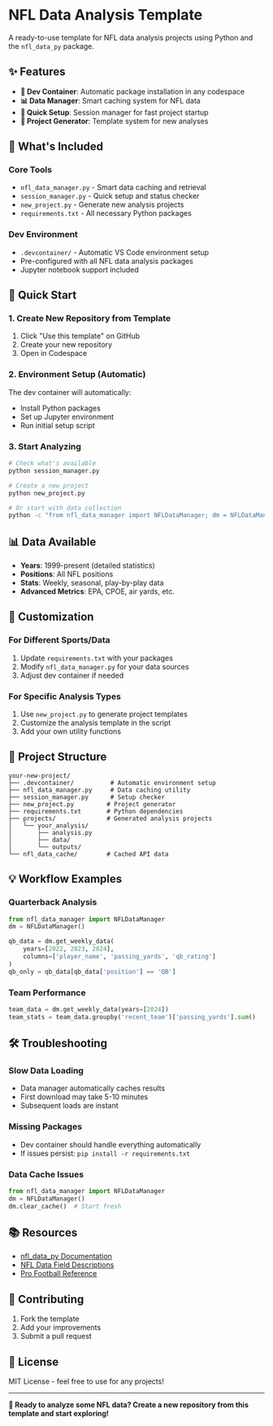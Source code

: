 # NFL Data Analysis Template

A ready-to-use template for NFL data analysis projects using Python and the `nfl_data_py` package.

## ✨ Features

- **🐳 Dev Container**: Automatic package installation in any codespace
- **📊 Data Manager**: Smart caching system for NFL data
- **🚀 Quick Setup**: Session manager for fast project startup
- **📁 Project Generator**: Template system for new analyses

## 🏈 What's Included

### Core Tools
- `nfl_data_manager.py` - Smart data caching and retrieval
- `session_manager.py` - Quick setup and status checker
- `new_project.py` - Generate new analysis projects
- `requirements.txt` - All necessary Python packages

### Dev Environment
- `.devcontainer/` - Automatic VS Code environment setup
- Pre-configured with all NFL data analysis packages
- Jupyter notebook support included

## 🚀 Quick Start

### 1. Create New Repository from Template
1. Click "Use this template" on GitHub
2. Create your new repository
3. Open in Codespace

### 2. Environment Setup (Automatic)
The dev container will automatically:
- Install Python packages
- Set up Jupyter environment
- Run initial setup script

### 3. Start Analyzing
```bash
# Check what's available
python session_manager.py

# Create a new project
python new_project.py

# Or start with data collection
python -c "from nfl_data_manager import NFLDataManager; dm = NFLDataManager(); print('Ready!')"
```

## 📊 Data Available

- **Years**: 1999-present (detailed statistics)
- **Positions**: All NFL positions
- **Stats**: Weekly, seasonal, play-by-play data
- **Advanced Metrics**: EPA, CPOE, air yards, etc.

## 🔧 Customization

### For Different Sports/Data
1. Update `requirements.txt` with your packages
2. Modify `nfl_data_manager.py` for your data sources
3. Adjust dev container if needed

### For Specific Analysis Types
1. Use `new_project.py` to generate project templates
2. Customize the analysis template in the script
3. Add your own utility functions

## 📁 Project Structure

```
your-new-project/
├── .devcontainer/          # Automatic environment setup
├── nfl_data_manager.py     # Data caching utility
├── session_manager.py      # Setup checker
├── new_project.py         # Project generator
├── requirements.txt       # Python dependencies
├── projects/              # Generated analysis projects
│   └── your_analysis/
│       ├── analysis.py
│       ├── data/
│       └── outputs/
└── nfl_data_cache/        # Cached API data
```

## 💡 Workflow Examples

### Quarterback Analysis
```python
from nfl_data_manager import NFLDataManager
dm = NFLDataManager()

qb_data = dm.get_weekly_data(
    years=[2022, 2023, 2024],
    columns=['player_name', 'passing_yards', 'qb_rating']
)
qb_only = qb_data[qb_data['position'] == 'QB']
```

### Team Performance
```python
team_data = dm.get_weekly_data(years=[2024])
team_stats = team_data.groupby('recent_team')['passing_yards'].sum()
```

## 🛠️ Troubleshooting

### Slow Data Loading
- Data manager automatically caches results
- First download may take 5-10 minutes
- Subsequent loads are instant

### Missing Packages
- Dev container should handle everything automatically
- If issues persist: `pip install -r requirements.txt`

### Data Cache Issues
```python
from nfl_data_manager import NFLDataManager
dm = NFLDataManager()
dm.clear_cache()  # Start fresh
```

## 📚 Resources

- [nfl_data_py Documentation](https://github.com/cooperdff/nfl_data_py)
- [NFL Data Field Descriptions](https://www.nflfastr.com/articles/field_descriptions.html)
- [Pro Football Reference](https://www.pro-football-reference.com/)

## 🤝 Contributing

1. Fork the template
2. Add your improvements
3. Submit a pull request

## 📄 License

MIT License - feel free to use for any projects!

---

**🏈 Ready to analyze some NFL data? Create a new repository from this template and start exploring!**
